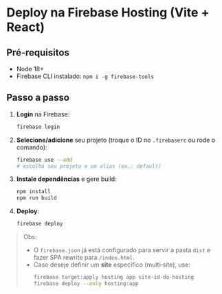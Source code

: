 
# Deploy na Firebase Hosting (Vite + React)

## Pré-requisitos
- Node 18+
- Firebase CLI instalado: `npm i -g firebase-tools`

## Passo a passo
1. **Login** na Firebase:
   ```bash
   firebase login
   ```

2. **Selecione/adicione** seu projeto (troque o ID no `.firebaserc` ou rode o comando):
   ```bash
   firebase use --add
   # escolha seu projeto e um alias (ex.: default)
   ```

3. **Instale dependências** e gere build:
   ```bash
   npm install
   npm run build
   ```

4. **Deploy**:
   ```bash
   firebase deploy
   ```

> Obs:
> - O `firebase.json` já está configurado para servir a pasta `dist` e fazer SPA rewrite para `/index.html`.
> - Caso deseje definir um **site** específico (multi‑site), use:
>   ```bash
>   firebase target:apply hosting app site-id-do-hosting
>   firebase deploy --only hosting:app
>   ```
